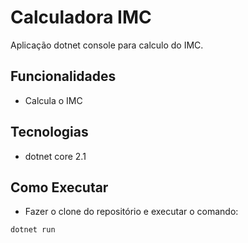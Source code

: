 # Calculadora IMC
Aplicação dotnet console para calculo do IMC.

## Funcionalidades
- Calcula o IMC

## Tecnologias
- dotnet core 2.1

## Como Executar
- Fazer o clone do repositório e executar o comando: 

```
dotnet run
```